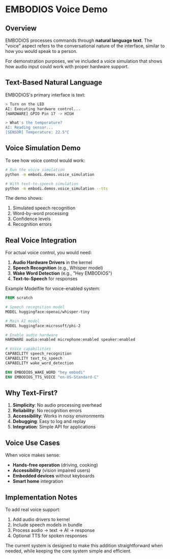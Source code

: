 # EMBODIOS Voice Demo

## Overview

EMBODIOS processes commands through **natural language text**. The "voice" aspect refers to the conversational nature of the interface, similar to how you would speak to a person.

For demonstration purposes, we've included a voice simulation that shows how audio input could work with proper hardware support.

## Text-Based Natural Language

EMBODIOS's primary interface is text:

```bash
> Turn on the LED
AI: Executing hardware control...
[HARDWARE] GPIO Pin 17 -> HIGH

> What's the temperature?
AI: Reading sensor...
[SENSOR] Temperature: 22.5°C
```

## Voice Simulation Demo

To see how voice control would work:

```bash
# Run the voice simulation
python -m embodi.demos.voice_simulation

# With text-to-speech simulation
python -m embodi.demos.voice_simulation --tts
```

The demo shows:
1. Simulated speech recognition
2. Word-by-word processing
3. Confidence levels
4. Recognition errors

## Real Voice Integration

For actual voice control, you would need:

1. **Audio Hardware Drivers** in the kernel
2. **Speech Recognition** (e.g., Whisper model)
3. **Wake Word Detection** (e.g., "Hey EMBODIOS")
4. **Text-to-Speech** for responses

Example Modelfile for voice-enabled system:

```dockerfile
FROM scratch

# Speech recognition model
MODEL huggingface:openai/whisper-tiny

# Main AI model  
MODEL huggingface:microsoft/phi-2

# Enable audio hardware
HARDWARE audio:enabled microphone:enabled speaker:enabled

# Voice capabilities
CAPABILITY speech_recognition
CAPABILITY text_to_speech
CAPABILITY wake_word_detection

ENV EMBODIOS_WAKE_WORD "hey embodi"
ENV EMBODIOS_TTS_VOICE "en-US-Standard-C"
```

## Why Text-First?

1. **Simplicity**: No audio processing overhead
2. **Reliability**: No recognition errors
3. **Accessibility**: Works in noisy environments
4. **Debugging**: Easy to log and replay
5. **Integration**: Simple API for applications

## Voice Use Cases

When voice makes sense:

- **Hands-free operation** (driving, cooking)
- **Accessibility** (vision impaired users)
- **Embedded devices** without keyboards
- **Smart home** integration

## Implementation Notes

To add real voice support:

1. Add audio drivers to kernel
2. Include speech models in bundle
3. Process audio → text → AI → response
4. Optional TTS for spoken responses

The current system is designed to make this addition straightforward when needed, while keeping the core system simple and efficient.